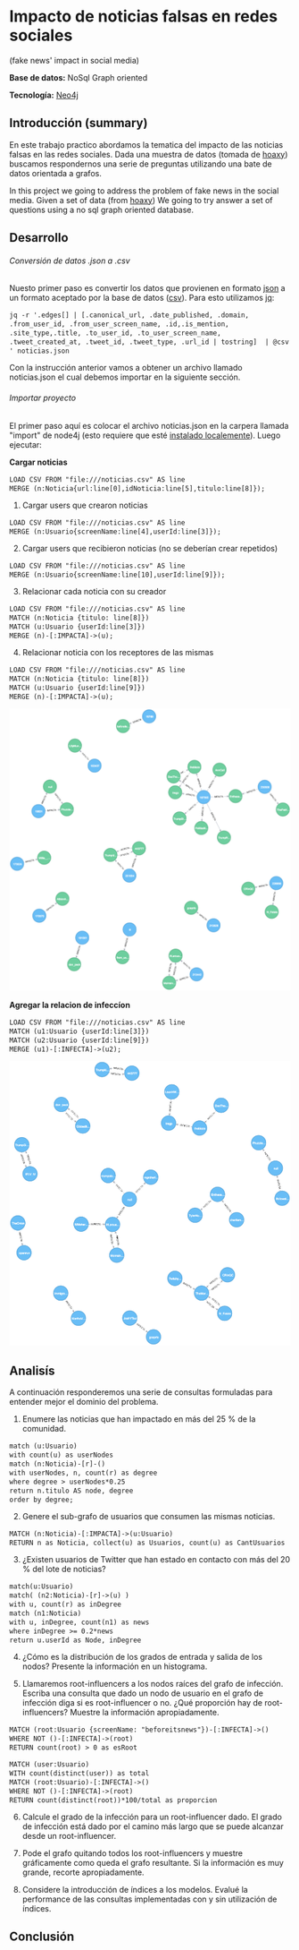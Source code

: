 # Impacto de noticias falsas en redes sociales
(fake news' impact in social media)

**Base de datos:** NoSql Graph oriented

**Tecnología:** [Neo4j](https://neo4j.com)

## Introducción (summary)

 En este trabajo practico abordamos la tematica del impacto de las noticias falsas en las redes sociales. Dada una muestra de datos (tomada de [hoaxy](http://hoaxy.iuni.iu.edu)) buscamos respondernos una serie de preguntas utilizando una bate de datos orientada a grafos.
 
 In this project we going to address the problem of fake news in the social media. Given a set of data (from [hoaxy](http://hoaxy.iuni.iu.edu)) We going to try answer a set of questions using a no sql graph oriented database.

## Desarrollo

###### Conversión de datos .json a .csv
 Nuesto primer paso es convertir los datos que provienen en formato [json](http://www.json.org) a un formato aceptado por la base de datos ([csv](https://en.wikipedia.org/wiki/Comma-separated_values)). Para esto utilizamos [jq](https://stedolan.github.io/jq/):
```
jq -r '.edges[] | [.canonical_url, .date_published, .domain, .from_user_id, .from_user_screen_name, .id,.is_mention, .site_type,.title, .to_user_id, .to_user_screen_name, .tweet_created_at, .tweet_id, .tweet_type, .url_id | tostring]  | @csv ' noticias.json
```
 Con la instrucción anterior vamos a obtener un archivo llamado noticias.json el cual debemos importar en la siguiente sección.
 
###### Importar proyecto
 
 El primer paso aquí es colocar el archivo noticias.json en la carpera llamada "import" de node4j (esto requiere que esté [instalado localemente](https://neo4j.com/docs/operations-manual/current/installation/)). Luego ejecutar:
 
 
**Cargar noticias**
```
LOAD CSV FROM "file:///noticias.csv" AS line
MERGE (n:Noticia{url:line[0],idNoticia:line[5],titulo:line[8]});
```
1. Cargar users que crearon noticias
```
LOAD CSV FROM "file:///noticias.csv" AS line
MERGE (n:Usuario{screenName:line[4],userId:line[3]});
```
2. Cargar users que recibieron noticias (no se deberían crear repetidos)
```
LOAD CSV FROM "file:///noticias.csv" AS line
MERGE (n:Usuario{screenName:line[10],userId:line[9]});
```
3. Relacionar cada noticia con su creador
```
LOAD CSV FROM "file:///noticias.csv" AS line
MATCH (n:Noticia {titulo: line[8]})
MATCH (u:Usuario {userId:line[3]})
MERGE (n)-[:IMPACTA]->(u);
```
4. Relacionar noticia con los receptores de las mismas
```
LOAD CSV FROM "file:///noticias.csv" AS line
MATCH (n:Noticia {titulo: line[8]})
MATCH (u:Usuario {userId:line[9]})
MERGE (n)-[:IMPACTA]->(u);
```

![Alt text](/img/graphImpacta_0.png?raw=true)

**Agregar la relacion de infeccíon**
```
LOAD CSV FROM "file:///noticias.csv" AS line
MATCH (u1:Usuario {userId:line[3]})
MATCH (u2:Usuario {userId:line[9]})
MERGE (u1)-[:INFECTA]->(u2);
```
![Alt text](/img/graphInfecta_0.png?raw=true)

## Analisís

 A continuación responderemos una serie de consultas formuladas para entender mejor el dominio del problema.
 
1. Enumere las noticias que han impactado en más del 25 % de la comunidad.

```
match (u:Usuario)
with count(u) as userNodes
match (n:Noticia)-[r]-()
with userNodes, n, count(r) as degree 
where degree > userNodes*0.25
return n.titulo AS node, degree
order by degree;
```

2. Genere el sub-grafo de usuarios que consumen las mismas noticias.

```
MATCH (n:Noticia)-[:IMPACTA]->(u:Usuario)
RETURN n as Noticia, collect(u) as Usuarios, count(u) as CantUsuarios
```

3. ¿Existen usuarios de Twitter que han estado en contacto con más del 20 % del lote de noticias?

```
match(u:Usuario)
match( (n2:Noticia)-[r]->(u) )
with u, count(r) as inDegree
match (n1:Noticia) 
with u, inDegree, count(n1) as news
where inDegree >= 0.2*news
return u.userId as Node, inDegree
```

4. ¿Cómo es la distribución de los grados de entrada y salida de los nodos? Presente la información en un histograma.

5. Llamaremos root-influencers a los nodos raíces del grafo de infección. Escriba una consulta que dado un nodo de usuario en el grafo de infección diga si es root-influencer o no. ¿Qué proporción hay de root-influencers? Muestre la información apropiadamente.

```
MATCH (root:Usuario {screenName: "beforeitsnews"})-[:INFECTA]->()
WHERE NOT ()-[:INFECTA]->(root) 
RETURN count(root) > 0 as esRoot
```

```
MATCH (user:Usuario)
WITH count(distinct(user)) as total
MATCH (root:Usuario)-[:INFECTA]->()
WHERE NOT ()-[:INFECTA]->(root) 
RETURN count(distinct(root))*100/total as proporcion
```

6. Calcule el grado de la infección para un root-influencer dado. El grado de infección está dado por el camino más largo que se puede alcanzar desde un root-influencer.

7. Pode el grafo quitando todos los root-influencers y muestre gráficamente como queda el grafo resultante. Si la información es muy grande, recorte apropiadamente.

8. Considere la introducción de índices a los modelos. Evalué la performance de las consultas implementadas con y sin utilización de índices.

## Conclusión

